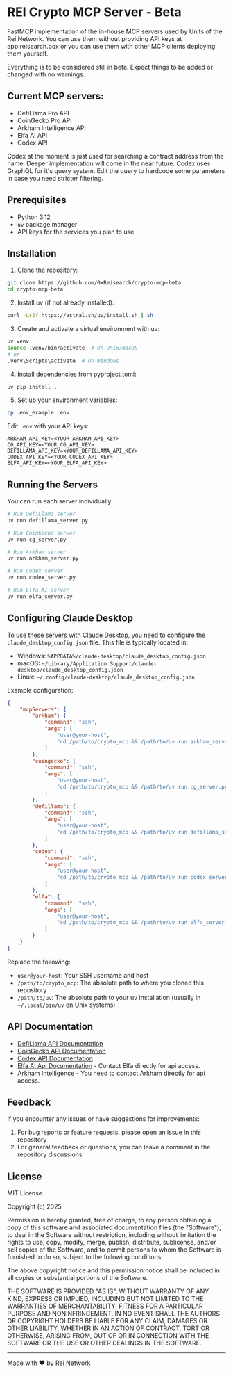 # REI Crypto MCP Server - Beta

FastMCP implementation of the in-house MCP servers used by Units of the Rei Network.
You can use them without providing API keys at app.reisearch.box or you can use them with other MCP clients deploying them yourself.

Everything is to be considered still in beta. Expect things to be added or changed with no warnings.

## Current MCP servers:
- DefiLlama Pro API
- CoinGecko Pro API
- Arkham Intelligence API
- Elfa AI API
- Codex API

Codex at the moment is just used for searching a contract address from the name. Deeper implementation will come in the near future.
Codex uses GraphQL for it's query system. Edit the query to hardcode some parameters in case you need stricter filtering.

## Prerequisites

- Python 3.12
- `uv` package manager
- API keys for the services you plan to use

## Installation

1. Clone the repository:
```bash
git clone https://github.com/0xReisearch/crypto-mcp-beta
cd crypto-mcp-beta
```

2. Install uv (if not already installed):
```bash
curl -LsSf https://astral.sh/uv/install.sh | sh
```

3. Create and activate a virtual environment with uv:
```bash
uv venv
source .venv/bin/activate  # On Unix/macOS
# or
.venv\Scripts\activate  # On Windows
```

4. Install dependencies from pyproject.toml:
```bash
uv pip install .
```

5. Set up your environment variables:
```bash
cp .env_example .env
```

Edit `.env` with your API keys:
```
ARKHAM_API_KEY=<YOUR ARKHAM_API_KEY>
CG_API_KEY=<YOUR_CG_API_KEY>
DEFILLAMA_API_KEY=<YOUR_DEFILLAMA_API_KEY>
CODEX_API_KEY=<YOUR_CODEX_API_KEY>
ELFA_API_KEY=<YOUR_ELFA_API_KEY>
```

## Running the Servers

You can run each server individually:

```bash
# Run DefiLlama server
uv run defillama_server.py

# Run CoinGecko server
uv run cg_server.py

# Run Arkham server
uv run arkham_server.py

# Run Codex server
uv run codex_server.py

# Run Elfa AI server
uv run elfa_server.py
```

## Configuring Claude Desktop

To use these servers with Claude Desktop, you need to configure the `claude_desktop_config.json` file. This file is typically located in:
- Windows: `%APPDATA%/claude-desktop/claude_desktop_config.json`
- macOS: `~/Library/Application Support/claude-desktop/claude_desktop_config.json`
- Linux: `~/.config/claude-desktop/claude_desktop_config.json`

Example configuration:
```json
{
    "mcpServers": {
        "arkham": {
            "command": "ssh",
            "args": [
                "user@your-host",
                "cd /path/to/crypto_mcp && /path/to/uv run arkham_server.py"
            ]
        },
        "coingecko": {
            "command": "ssh",
            "args": [
                "user@your-host",
                "cd /path/to/crypto_mcp && /path/to/uv run cg_server.py"
            ]
        },
        "defillama": {
            "command": "ssh",
            "args": [
                "user@your-host",
                "cd /path/to/crypto_mcp && /path/to/uv run defillama_server.py"
            ]
        },
        "codex": {
            "command": "ssh",
            "args": [
                "user@your-host",
                "cd /path/to/crypto_mcp && /path/to/uv run codex_server.py"
            ]
        },
        "elfa": {
            "command": "ssh",
            "args": [
                "user@your-host",
                "cd /path/to/crypto_mcp && /path/to/uv run elfa_server.py"
            ]
        }
    }
}
```

Replace the following:
- `user@your-host`: Your SSH username and host
- `/path/to/crypto_mcp`: The absolute path to where you cloned this repository
- `/path/to/uv`: The absolute path to your uv installation (usually in `~/.local/bin/uv` on Unix systems)

## API Documentation

- [DefiLlama API Documentation](https://defillama.com/pro-api/docs)
- [CoinGecko API Documentation](https://docs.coingecko.com/reference/introduction)
- [Codex API Documentation](https://docs.codex.io/reference/overview)
- [Elfa AI Api Documentation](https://www.elfa.ai/) - Contact Elfa directly for api access.
- [Arkham Intelligence](https://intel.arkm.com/) - You need to contact Arkham directly for api access.

## Feedback

If you encounter any issues or have suggestions for improvements:

1. For bug reports or feature requests, please open an issue in this repository
2. For general feedback or questions, you can leave a comment in the repository discussions

## License

MIT License

Copyright (c) 2025

Permission is hereby granted, free of charge, to any person obtaining a copy
of this software and associated documentation files (the "Software"), to deal
in the Software without restriction, including without limitation the rights
to use, copy, modify, merge, publish, distribute, sublicense, and/or sell
copies of the Software, and to permit persons to whom the Software is
furnished to do so, subject to the following conditions:

The above copyright notice and this permission notice shall be included in all
copies or substantial portions of the Software.

THE SOFTWARE IS PROVIDED "AS IS", WITHOUT WARRANTY OF ANY KIND, EXPRESS OR
IMPLIED, INCLUDING BUT NOT LIMITED TO THE WARRANTIES OF MERCHANTABILITY,
FITNESS FOR A PARTICULAR PURPOSE AND NONINFRINGEMENT. IN NO EVENT SHALL THE
AUTHORS OR COPYRIGHT HOLDERS BE LIABLE FOR ANY CLAIM, DAMAGES OR OTHER
LIABILITY, WHETHER IN AN ACTION OF CONTRACT, TORT OR OTHERWISE, ARISING FROM,
OUT OF OR IN CONNECTION WITH THE SOFTWARE OR THE USE OR OTHER DEALINGS IN THE
SOFTWARE.

---

Made with ❤️ by [Rei Network](https://reisearch.box)
